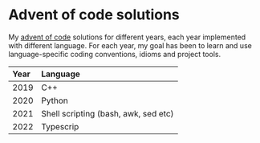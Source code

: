 # Advent of code solutions

My [advent of code](https://adventofcode.com/) solutions for different years, each
year implemented with different language. For each year, my goal has been to learn and
use language-specific coding conventions, idioms and project tools.

| Year | Language                             |
| :--- | :------                              |
| 2019 | C++                                  |
| 2020 | Python                               |
| 2021 | Shell scripting (bash, awk, sed etc) |
| 2022 | Typescrip                            |

